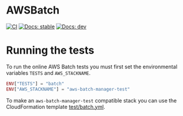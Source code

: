# AWSBatch
[![CI](https://github.com/JuliaCloud/AWSBatch.jl/actions/workflows/CI.yml/badge.svg)](https://github.com/JuliaCloud/AWSBatch.jl/actions/workflows/CI.yml)
[![Docs: stable](https://img.shields.io/badge/docs-stable-blue.svg)](https://juliacloud.github.io/AWSBatch.jl/stable)
[![Docs: dev](https://img.shields.io/badge/docs-dev-blue.svg)](https://juliacloud.github.io/AWSBatch.jl/dev)

# Running the tests

To run the online AWS Batch tests you must first set the environmental variables `TESTS` and
`AWS_STACKNAME`.

```julia
ENV["TESTS"] = "batch"
ENV["AWS_STACKNAME"] = "aws-batch-manager-test"
```

To make an `aws-batch-manager-test` compatible stack you can use the CloudFormation template [test/batch.yml](./test/batch.yml).
